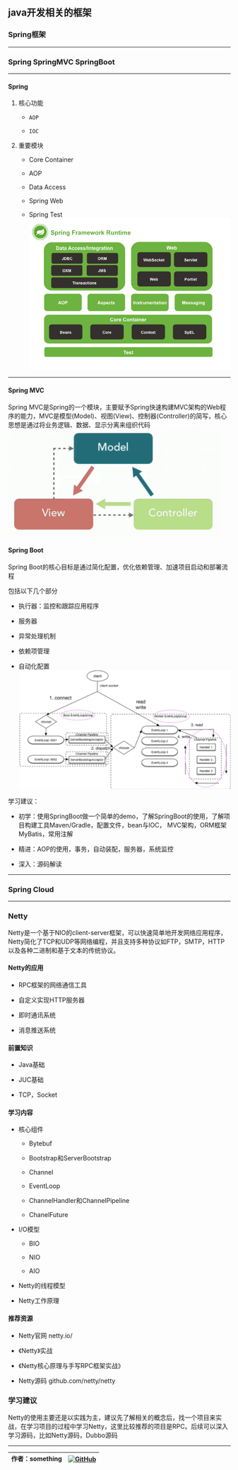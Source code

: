 ## java开发相关的框架

### Spring框架

-----

### Spring SpringMVC SpringBoot

-----

#### Spring

1. 核心功能

   - `AOP`     

   - `IOC ` 

2. 重要模块

   - Core Container

   - AOP

   - Data Access

   - Spring Web

   - Spring Test
![alt text](43c202736616b2469a961e1b6e6ac97c.png)
----

#### Spring MVC

Spring MVC是Spring的一个模块，主要赋予Spring快速构建MVC架构的Web程序的能力，MVC是模型(Model)、视图(View)、控制器(Controller)的简写，核心思想是通过将业务逻辑、数据、显示分离来组织代码
![alt text](773707e9124382a42c8de4629575c81b.png)


#### Spring Boot

Spring Boot的核心目标是通过简化配置，优化依赖管理、加速项目启动和部署流程

包括以下几个部分

- 执行器：监控和跟踪应用程序

- 服务器

- 异常处理机制

- 依赖项管理

- 自动化配置
![alt text](167ecbd62326511c0636d0ea05e92b2c_720.png)


学习建议：

- 初学：使用SpringBoot做一个简单的demo，了解SpringBoot的使用，了解项目构建工具Maven/Gradle，配置文件，bean与IOC， MVC架构，ORM框架MyBatis，常用注解

- 精进：AOP的使用，事务，自动装配，服务器，系统监控

- 深入：源码解读







-----

### Spring Cloud





-----

### Netty

Netty是一个基于NIO的client-server框架，可以快速简单地开发网络应用程序，Netty简化了TCP和UDP等网络编程，并且支持多种协议如FTP，SMTP，HTTP以及各种二进制和基于文本的传统协议。



#### Netty的应用

- RPC框架的网络通信工具

- 自定义实现HTTP服务器

- 即时通讯系统

- 消息推送系统



#### 前置知识

- Java基础

- JUC基础

- TCP，Socket



#### 学习内容

- 核心组件

  - Bytebuf

  - Bootstrap和ServerBootstrap

  - Channel

  - EventLoop

  - ChannelHandler和ChannelPipeline

  - ChanelFuture

- I/O模型

  - BIO

  - NIO

  - AIO

- Netty的线程模型

- Netty工作原理

#### 推荐资源

- Netty官网 netty.io/

- 《Netty》实战

- 《Netty核心原理与手写RPC框架实战》

- Netty源码 github.com/netty/netty



### 学习建议

Netty的使用主要还是以实践为主，建议先了解相关的概念后，找一个项目来实战，在学习项目的过程中学习Netty，这里比较推荐的项目是RPC。后续可以深入学习源码，比如Netty源码，Dubbo源码

---
| **作者**：something | <a href="#"><img src="https://img.icons8.com/ios-glyphs/30/000000/github.png" alt="GitHub" style="vertical-align: middle;"></a> |
|-------------------------------|----------------------------------------------------------------------------------------------------|
